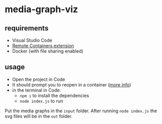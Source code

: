 # media-graph-viz

## requirements
- Visual Studio Code
- [Remote Containers extension](https://marketplace.visualstudio.com/items?itemName=ms-vscode-remote.remote-containers)
- Docker (with file sharing enabled)

## usage
- Open the project in Code
- It should prompt you to reopen in a container ([more info](https://code.visualstudio.com/docs/remote/containers#_quick-start-try-a-dev-container))
- in the terminal in Code:
  - `npm i` to install the dependencies
  - `node index.js` to run
  
Put the media graphs in the `input` folder. After running `node index.js` the svg files will be in the `out` folder.
